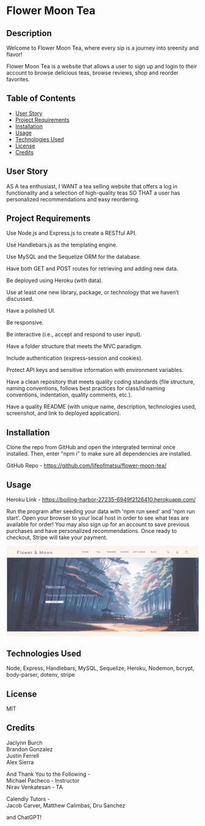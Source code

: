 # Flower Moon Tea

## Description

Welcome to Flower Moon Tea, where every sip is a journey into sreenity and flavor!

Flower Moon Tea is a website that allows a user to sign up and login to their account to browse delicious teas, browse reviews, shop and reorder favorites. 

## Table of Contents

- [User Story](#user-story)
- [Project Requirements](#project-requirements)
- [Installation](#installation)
- [Usage](#usage)
- [Technologies Used](#technologies-used)
- [License](#license)
- [Credits](#credits)

## User Story

AS A tea enthusiast, 
I WANT a tea selling website that offers a log in functionality and a selection of high-quality teas
SO THAT a user has personalized recommendations and easy reordering.

## Project Requirements

Use Node.js and Express.js to create a RESTful API.

Use Handlebars.js as the templating engine.

Use MySQL and the Sequelize ORM for the database.

Have both GET and POST routes for retrieving and adding new data.

Be deployed using Heroku (with data).

Use at least one new library, package, or technology that we haven’t discussed.

Have a polished UI.

Be responsive.

Be interactive (i.e., accept and respond to user input).

Have a folder structure that meets the MVC paradigm.

Include authentication (express-session and cookies).

Protect API keys and sensitive information with environment variables.

Have a clean repository that meets quality coding standards (file structure, naming conventions, follows best practices for class/id naming conventions, indentation, quality comments, etc.).

Have a quality README (with unique name, description, technologies used, screenshot, and link to deployed application).

## Installation

Clone the repo from GitHub and open the intergrated terminal once installed. Then, enter "npm i" to make sure all dependencies are installed. 

GitHub Repo - https://github.com/lifeofmatsu/flower-moon-tea/

## Usage

Heroku Link - https://boiling-harbor-27235-6949f2126410.herokuapp.com/

Run the program after seeding your data with 'npm run seed' and 'npm run start'. Open your browser to your local host in order to see what teas are available for order! You may also sign up for an account to save previous purchases and have personalized recommendations. Once ready to checkout, Stripe will take your payment.

![screenshot of Flower Moon Tea](/public/images/flower-moon.png)

## Technologies Used

Node, Express, Handlebars, MySQL, Sequelize, Heroku, Nodemon, bcrypt, body-parser, dotenv, stripe

## License

MIT

## Credits

Jaclynn Burch<br />
Brandon Gonzalez<br />
Justin Ferrell<br />
Alex Sierra<br />

And Thank You to the Following -<br />
Michael Pacheco - Instructor<br />
Nirav Venkatesan - TA<br />

Calendly Tutors -<br />
Jacob Carver, Matthew Calimbas, Dru Sanchez<br />

and ChatGPT!